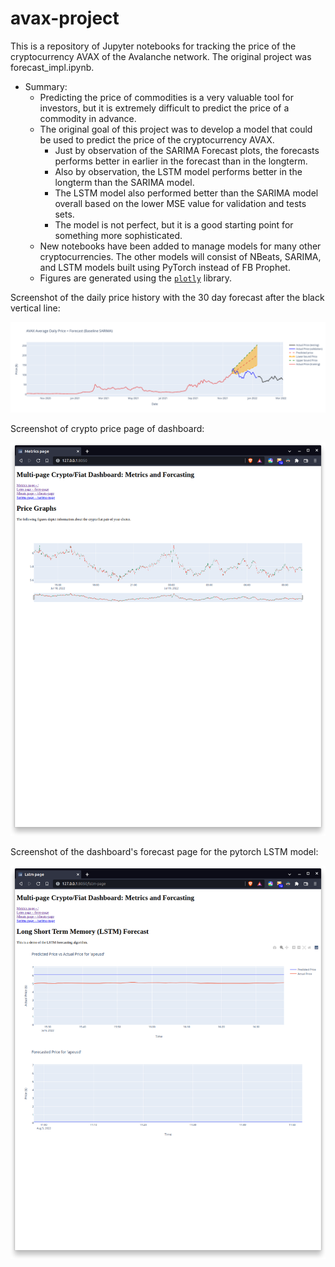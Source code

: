 # avax-project

This is a repository of Jupyter notebooks for tracking the price of the cryptocurrency AVAX of the Avalanche network. The original project was forecast_impl.ipynb.

- Summary:
  - Predicting the price of commodities is a very valuable tool for investors, but it is extremely difficult to predict the price of a commodity in advance.
   - The original goal of this project was to develop a model that could be used to predict the price of the cryptocurrency AVAX. 
     - Just by observation of the SARIMA Forecast plots, the forecasts performs better in earlier in the forecast than in the longterm.
     - Also by observation, the LSTM model performs better in the longterm than the SARIMA model.
     - The LSTM model also performed better than the SARIMA model overall based on the lower MSE value for validation and tests sets.
     - The model is not perfect, but it is a good starting point for something more sophisticated.
   - New notebooks have been added to manage models for many other cryptocurrencies. The other models will consist of NBeats, SARIMA, and LSTM models built using PyTorch instead of FB Prophet.
   - Figures are generated using the [`plotly`](https://plot.ly/) library.

Screenshot of the daily price history with the 30 day forecast after the black vertical line:

![screenshot](avax_plot_fcst.png)

Screenshot of crypto price page of dashboard:

![screenshot](metrics.png)

Screenshot of the dashboard's forecast page for the pytorch LSTM model:

![Screenshot](lstm_forecast.png)
